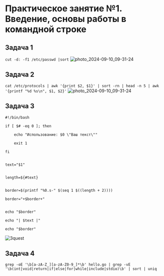 # Практическое занятие №1. Введение, основы работы в командной строке


## Задача 1
```cut -d: -f1 /etc/passwd |sort```
![photo_2024-09-10_09-31-24](https://github.com/user-attachments/assets/7ef8ec46-2c0e-4434-9d43-de78ad401dd9)



## Задача 2
```cat /etc/protocols | awk '{print $2, $1}' | sort -rn | head -n 5 | awk '{printf "%d %s\n", $1, $2}'```
![photo_2024-09-10_09-31-24](https://github.com/user-attachments/assets/5a0d670e-d743-493a-b5a1-258ce42b6f7d)


## Задача 3
```
#!/bin/bash

if [ $# -eq 0 ]; then

    echo "Использование: $0 \"Ваш текст\""

    exit 1

fi


text="$1"


length=${#text}


border=$(printf "%0.s-" $(seq 1 $((length + 2))))

border="+$border+"


echo "$border"

echo "| $text |"

echo "$border"
```            
![3quest](https://github.com/user-attachments/assets/2ee144b9-dd7c-480c-9bbf-c116a0061f31)


## Задача 4
```
grep -oE '\b[a-zA-Z_][a-zA-Z0-9_]*\b' hello.go | grep -vE '\b(int|void|return|if|else|for|while|include|stdio)\b' | sort | uniq
```
